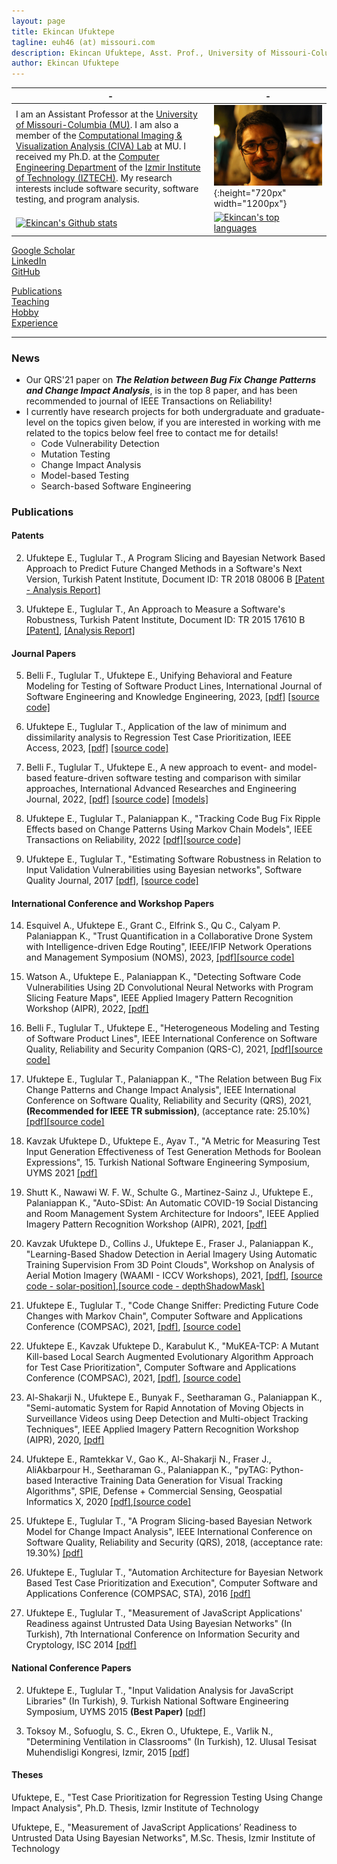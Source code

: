 ```yaml
---
layout: page
title: Ekincan Ufuktepe
tagline: euh46 (at) missouri.com
description: Ekincan Ufuktepe, Asst. Prof., University of Missouri-Columbia
author: Ekincan Ufuktepe
---
```


| - | - |
|---|---|
| I am an Assistant Professor at the [University of Missouri-Columbia (MU)](https://missouri.edu/). I am also a member of the [Computational Imaging & Visualization Analysis (CIVA) Lab](http://cell.missouri.edu/) at MU. I received my Ph.D. at the [Computer Engineering Department](https://ceng.iyte.edu.tr) of the [Izmir Institute of Technology (IZTECH)](https://ceng.iyte.edu.tr). My research interests include software security, software testing, and program analysis.     | ![](/image/headshot.png){:height="720px" width="1200px"} |
|[![Ekincan's Github stats](https://github-readme-stats.vercel.app/api?username=ekincanufuktepe&theme=blue-green)](https://github.com/ekincanufuktepe/github-readme-stats)|[![Ekincan's top languages](https://github-readme-stats.vercel.app/api/top-langs/?username=ekincanufuktepe&theme=blue-green)](https://github.com/ekincanufuktepe/github-readme-stats)|

[Google Scholar](https://scholar.google.com/citations?user=nMoEPfwAAAAJ&hl=en)  
[LinkedIn](https://www.linkedin.com/in/ekincan-ufuktepe-8a208944/)  
[GitHub](https://github.com/ekincanufuktepe)  

[Publications](https://ekincanufuktepe.github.io/index.html)  
[Teaching](https://ekincanufuktepe.github.io/teaching.html)  
[Hobby](https://ekincanufuktepe.github.io/hobby.html)  
[Experience](https://ekincanufuktepe.github.io/experience.html)  

---
### News

* Our QRS'21 paper on ***The Relation between Bug Fix Change Patterns and Change Impact Analysis***, is in the top 8 paper, and has been recommended to journal of IEEE Transactions on Reliability!
* I currently have research projects for both undergraduate and graduate-level on the topics given below, if you are interested in working with me related to the topics below feel free to contact me for details!
  * Code Vulnerability Detection
  * Mutation Testing
  * Change Impact Analysis
  * Model-based Testing 
  * Search-based Software Engineering

### Publications  

#### Patents 

2. Ufuktepe E., Tuglular T., A Program Slicing and Bayesian Network Based Approach to Predict Future Changed Methods in a Software's Next Version, Turkish Patent Institute, Document ID: TR 2018 08006 B [[Patent - Analysis Report]](/paper/2018_Patent_Report_Ufuktepe_Tuglular.pdf)

1. Ufuktepe E., Tuglular T., An Approach to Measure a Software's Robustness, Turkish Patent Institute, Document ID: TR 2015 17610 B [[Patent]](/paper/2015_Patent_Copyright_Ufuktepe_Tuglular.pdf), [[Analysis Report]](/paper/2015_Patent_Analysis_Report_Ufuktepe_Tuglular.pdf)

#### Journal Papers

5. Belli F., Tuglular T., Ufuktepe E., Unifying Behavioral and Feature Modeling for Testing of Software Product Lines, International Journal of Software Engineering and Knowledge Engineering, 2023, [[pdf]]() [[source code]]() 

4. Ufuktepe E., Tuglular T., Application of the law of minimum and dissimilarity analysis to Regression Test Case Prioritization, IEEE Access, 2023, [[pdf]](/paper/2023_IEEE_Access_LoM_TCP.pdf) [[source code]](https://github.com/ekincanufuktepe/lom-tcp) 

3. Belli F., Tuglular T., Ufuktepe E., A new approach to event- and model-based feature-driven software testing and  comparison with similar approaches, International Advanced Researches and Engineering Journal, 2022, [[pdf]](/paper/2022_IAREJ_Belli_Tuglular_Ufuktepe.pdf) [[source code]](https://github.com/esg4aspl/esg-engine) [[models]](https://github.com/esg4aspl/comparison-of-event-based-modeling-approaches)

2. Ufuktepe E., Tuglular T., Palaniappan K., "Tracking Code Bug Fix Ripple Effects based on Change Patterns Using Markov Chain Models", IEEE Transactions on Reliability, 2022 [[pdf]](/paper/2022_IEEETR_Tracking_Code_Bug_Fix_Ripple_Effects_Based_on_Change_Patterns_Using_Markov_Chain_Models.pdf)[[source code]](https://github.com/ekincanufuktepe/change-instepector-java)

1. Ufuktepe E., Tuglular T., "Estimating Software Robustness in Relation to Input Validation Vulnerabilities using Bayesian networks", Software Quality Journal, 2017 [[pdf]](/paper/2017_SQJ_Ufuktepe_Tuglular.pdf), [[source code]](https://github.com/ekincanufuktepe/Measuring-Robustness-Against-Input-Validation-Attacks)

#### International Conference and Workshop Papers

14. Esquivel A., Ufuktepe E., Grant C., Elfrink S., Qu C., Calyam P. Palaniappan K., "Trust Quantification in a Collaborative Drone System with Intelligence-driven Edge Routing", IEEE/IFIP Network Operations and Management Symposium (NOMS), 2023, [[pdf]]()[[source code]]()

13. Watson A., Ufuktepe E., Palaniappan K., "Detecting Software Code Vulnerabilities Using 2D Convolutional Neural Networks with Program Slicing Feature Maps", IEEE Applied Imagery Pattern Recognition Workshop (AIPR), 2022, [[pdf]]()

12. Belli F., Tuglular T., Ufuktepe E., "Heterogeneous Modeling and Testing of Software Product Lines", IEEE International Conference on Software Quality, Reliability and Security Companion (QRS-C), 2021, [[pdf]](/paper/2021_QRS_Heterogeneous_Modeling_and_Testing_of_Software_Product_Lines.pdf)[[source code]](https://github.com/esg4aspl/SPL-ESG-Examples)

11. Ufuktepe E., Tuglular T., Palaniappan K., "The Relation between Bug Fix Change Patterns and Change Impact Analysis", IEEE International Conference on Software Quality, Reliability and Security (QRS), 2021, **(Recommended for IEEE TR submission)**, (acceptance rate: 25.10%) [[pdf]](/paper/2021_QRS_The_Relation_between_Bug_Fix_Change_Patterns_and_Change_Impact_Analysis.pdf)[[source code]](https://github.com/ekincanufuktepe/change-instepector-java)

10. Kavzak Ufuktepe D., Ufuktepe E., Ayav T., "A Metric for Measuring Test Input Generation Effectiveness of Test Generation Methods for Boolean Expressions", 15. Turkish National Software Engineering Symposium, UYMS 2021 [[pdf]]()

9. Shutt K., Nawawi W. F. W., Schulte G., Martinez-Sainz J., Ufuktepe E., Palaniappan K., "Auto-SDist: An Automatic COVID-19 Social Distancing and Room Management System Architecture for Indoors", IEEE Applied Imagery Pattern Recognition Workshop (AIPR), 2021, [[pdf]]()

8. Kavzak Ufuktepe D., Collins J., Ufuktepe E., Fraser J., Palaniappan K., "Learning-Based Shadow Detection in Aerial Imagery Using Automatic Training Supervision From 3D Point Clouds", Workshop on Analysis of Aerial Motion Imagery (WAAMI - ICCV Workshops), 2021, [[pdf]](), [[source code - solar-position]](https://github.com/CIVA-Lab/solar-position-calculator),[[source code - depthShadowMask]](https://github.com/CIVA-Lab/depthshadowmask)

7. Ufuktepe E., Tuglular T., "Code Change Sniffer: Predicting Future Code Changes with Markov Chain", Computer Software and Applications Conference (COMPSAC), 2021, [[pdf]](/paper/2021_COMPSAC_Code_Change_Sniffer_Ufuktepe.pdf), [[source code]](https://github.com/ekincanufuktepe/code-change-sniffer)

6. Ufuktepe E., Kavzak Ufuktepe D., Karabulut K., "MuKEA-TCP: A Mutant Kill-based Local Search Augmented Evolutionary Algorithm Approach for Test Case Prioritization", Computer Software and Applications Conference (COMPSAC), 2021, [[pdf]](/paper/2021_COMPSAC_MKEA_TCP_Ufuktepe.pdf), [[source code]](https://github.com/ekincanufuktepe/mukea-tcp)

5. Al-Shakarji N., Ufuktepe E., Bunyak F., Seetharaman G., Palaniappan K., "Semi-automatic System for Rapid Annotation of Moving Objects in Surveillance Videos using Deep Detection and Multi-object Tracking Techniques", IEEE Applied Imagery Pattern Recognition Workshop (AIPR), 2020, [[pdf]]()

4. Ufuktepe E., Ramtekkar V., Gao K., Al-Shakarji N., Fraser J., AliAkbarpour H., Seetharaman G., Palaniappan K., "pyTAG: Python-based Interactive Training Data Generation for Visual Tracking Algorithms", SPIE, Defense + Commercial Sensing, Geospatial Informatics X, 2020 [[pdf]](),[[source code]](https://github.com/CIVA-Lab/pyTAG)

3. Ufuktepe E., Tuglular T., "A Program Slicing-based Bayesian Network Model for Change Impact Analysis", IEEE International Conference on Software Quality, Reliability and Security (QRS), 2018, (acceptance rate: 19.30%) [[pdf]](/paper/2018_QRS_Ufuktepe_Tuglular.pdf)

2. Ufuktepe E., Tuglular T., "Automation Architecture for Bayesian Network Based Test Case Prioritization and Execution", Computer Software and Applications Conference (COMPSAC, STA), 2016 [[pdf]](/paper/2016_COMPSAC_Ufuktepe_Tuglular.pdf)

1. Ufuktepe E., Tuglular T., "Measurement of JavaScript Applications' Readiness against Untrusted Data Using Bayesian Networks" (In Turkish), 7th International Conference on Information Security and Cryptology, ISC 2014 [[pdf]](/paper/2014_ISC_Ufuktepe_Tuglular.pdf)


#### National Conference Papers
2. Ufuktepe E., Tuglular T., "Input Validation Analysis for JavaScript Libraries" (In Turkish), 9. Turkish National Software Engineering Symposium, UYMS 2015 **(Best Paper)** [[pdf]](/paper/2015_UYMS_Ufuktepe_Tuglular.pdf)

1. Toksoy M., Sofuoglu, S. C., Ekren O., Ufuktepe, E., Varlik N., "Determining Ventilation in Classrooms" (In Turkish), 12. Ulusal Tesisat Muhendisligi Kongresi, Izmir, 2015 [[pdf]]()


#### Theses
Ufuktepe, E., "Test Case Prioritization for Regression Testing Using Change Impact Analysis", Ph.D. Thesis, Izmir Institute of Technology

Ufuktepe, E., "Measurement of JavaScript Applications’ Readiness to Untrusted Data Using Bayesian Networks", M.Sc. Thesis, Izmir Institute of Technology 

